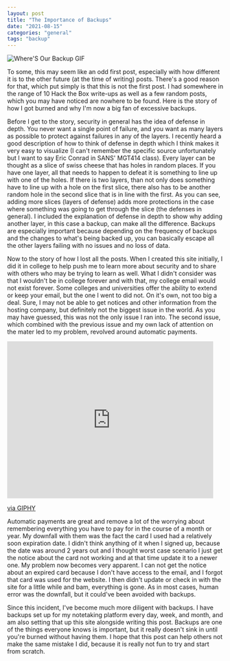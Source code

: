 ```yaml
---
layout: post
title: "The Importance of Backups"
date: "2021-08-15"
categories: "general"
tags: "backup"
---
```


![Where'S Our Backup GIF](https://c.tenor.com/iqk3OKkO13gAAAAC/i-dont-know-wheres-our-backup.gif)

To some, this may seem like an odd first post, especially with how different it is to the other future (at the time of writing) posts. There's a good reason for that, which put simply is that this is not the first post. I had somewhere in the range of 10 Hack the Box write-ups as well as a few random posts, which you may have noticed are nowhere to be found. Here is the story of how I got burned and why I'm now a big fan of excessive backups.

Before I get to the story, security in general has the idea of defense in depth. You never want a single point of failure, and you want as many layers as possible to protect against failures in any of the layers. I recently heard a good description of how to think of defense in depth which I think makes it very easy to visualize (I can't remember the specific source unfortunately but I want to say Eric Conrad in SANS' MGT414 class). Every layer can be thought as a slice of swiss cheese that has holes in random places. If you have one layer, all that needs to happen to defeat it is something to line up with one of the holes. If there is two layers, than not only does something have to line up with a hole on the first slice, there also has to be another random hole in the second slice that is in line with the first. As you can see, adding more slices (layers of defense) adds more protections in the case where something was going to get through the slice (the defenses in general). I included the explanation of defense in depth to show why adding another layer, in this case a backup, can make all the difference. Backups are especially important because depending on the frequency of backups and the changes to what's being backed up, you can basically escape all the other layers failing with no issues and no loss of data.

Now to the story of how I lost all the posts. When I created this site initially, I did it in college to help push me to learn more about security and to share with others who may be trying to learn as well. What I didn't consider was that I wouldn't be in college forever and with that, my college email would not exist forever. Some colleges and universities offer the ability to extend or keep your email, but the one I went to did not. On it's own, not too big a deal. Sure, I may not be able to get notices and other information from the hosting company, but definitely not the biggest issue in the world. As you may have guessed, this was not the only issue I ran into. The second issue, which combined with the previous issue and my own lack of attention on the mater led to my problem, revolved around automatic payments.

<iframe src="https://giphy.com/embed/3orifboWZvOhWnYRvq" width="480" height="366" frameborder="0" class="giphy-embed" allowfullscreen></iframe>

[via GIPHY](https://giphy.com/gifs/thesimpsons-the-simpsons-3x12-3orifboWZvOhWnYRvq)

Automatic payments are great and remove a lot of the worrying about remembering everything you have to pay for in the course of a month or year. My downfall with them was the fact the card I used had a relatively soon expiration date. I didn't think anything of it when I signed up, because the date was around 2 years out and I thought worst case scenario I just get the notice about the card not working and at that time update it to a newer one. My problem now becomes very apparent. I can not get the notice about an expired card because I don't have access to the email, and I forgot that card was used for the website. I then didn't update or check in with the site for a little while and bam, everything is gone. As in most cases, human error was the downfall, but it could've been avoided with backups.

Since this incident, I've become much more diligent with backups. I have backups set up for my notetaking platform every day, week, and month, and am also setting that up this site alongside writing this post. Backups are one of the things everyone knows is important, but it really doesn't sink in until you're burned without having them. I hope that this post can help others not make the same mistake I did, because it is really not fun to try and start from scratch.
